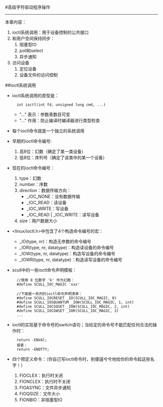 #高级字符驱动程序操作

----------
本章内容：

1. ioctl系统调用：用于设备控制的公共接口
2. 和用户空间保持同步：
	1. 阻塞型IO
	2. poll和select
	3. 异步通知
3. 访问设备
	1. 定位设备
	2. 设备文件的访问控制

##ioctl系统调用
- ioctl系统调用的原型是：

		int ioctl(int fd, unsigned long cmd, ...)
	
	- "..." 表示：参数表数目可变
	- "..." 作用：防止编译时编译器进行类型检查
- 每个ioctl命令就是一个独立的系统调用
- 早期的ioctl命令编号:
	1. 高8位：幻数（确定了某一类设备）
	2. 低8位：序列号（确定了该类中的某一个设备）
- 现在的ioctl命令编号：
	1. type：幻数
	2. number：序数
	3. direction：数据传输方向：
		- \_IOC\_NONE：没有数据传输
		- \_IOC\_READ：读设备
		- \_IOC\_WRITE：写设备
		- \_IOC\_READ | \_IOC\_WRITE：读写设备
	4. size：用户数据大小
- <linux/ioctl.h>中包含了4个构造命令编号的宏：
	- \_IO(type, nr)：构造无参数的命令编号
	- \_IOR(type, nr, datatype)：构造读设备的命令编号
	- \_IOW(type, nr, datatype)：构造写设备的命令编号
	- \_IOWR(type, nr, datatype)：构造读写设备的命令编号
- scull中的一些ioctl命令声明模板：

		//使用 8 位数字 'k' 作为幻数：
		#define SCULL_IOC_MAGIC 'xxx'

		//下面是一系列的ioctl命令声明清单：
		#define SCULL_IOCRESET _IO(SCULL_IOC_MAGIC, 0)
		#define SCULL_IOSQUANTUM _IOW(SCULL_IOC_MAGIC, 1, int)
		#define SCULL_IOCSQSET _IOW(SCULL_IOC_MAGIC, 2, int)
		#define SCULL_IOCGWSET _IOR(SCULL_IOC_MAGIC, 3)
		...

- ioctl的实现基于命令号的switch语句；当给定的命令号不能匹配任何合法的操作时：

		return -ENVAl;
		或者：
		return -ENOTTY;

- 四个预定义命令：（你自己写ioctl命令时，别傻逼兮兮地给你的命令起这些名字！）
	1. FIOCLEX：执行时关闭
	2. FIONCLEX：执行时不关闭
	3. FIOASYNC：文件异步通知
	4. FIOQSIZE：文件大小
	5. FIONBIO：非阻塞型IO